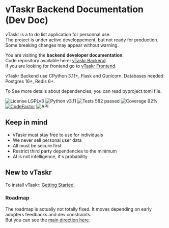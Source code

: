 # vTaskr Backend Documentation (Dev Doc)

vTaskr is a to do list application for personnal use.  
The project is under active developpement, but not ready for production. Some breaking changes may appear without warning.  

You are visiting the **backend developer documentation**.  
Code repository available here: [vTaskr Backend](https://github.com/Valbou/vtaskr-backend).  
If you are looking for frontend go to [vTaskr Frontend](https://github.com/Valbou/vtaskr-frontend).  

vTaskr Backend use CPython 3.11+, Flask and Gunicorn. Databases needed: Postgres 16+, Redis 6+.

To See more details about dependencies, you can read pyproject.toml file.

![License LGPLv3](https://img.shields.io/badge/license-LGPLv3-blue "License LGPLv3")
![Python v3.11](https://img.shields.io/badge/python-v3.11-blue "Python v3.11")
![Tests 582 passed](https://img.shields.io/badge/tests-582%20passed-green "Tests 582 passed")
![Coverage 92%](https://img.shields.io/badge/coverage-92%25-green "Coverage 92%")
[![CodeFactor](https://www.codefactor.io/repository/github/valbou/vtaskr-backend/badge)](https://www.codefactor.io/repository/github/valbou/vtaskr-backend)
![API](https://img.shields.io/website?url=https%3A%2F%2Fapi.vtaskr.com)

## Keep in mind
- vTaskr must stay free to use for individuals
- We never sell personal user data
- All must be secure first
- Restrict third party dependencies to the minimum
- AI is not intelligence, it's probability

## New to vTaskr

To install vTaskr: [Getting Started](./getting-started.md).  

### Roadmap

The roadmap is actually not totally fixed. It moves depending on early adopters feedbacks and dev constraints.  
But you can see the [main direction here](./roadmap.md).  
